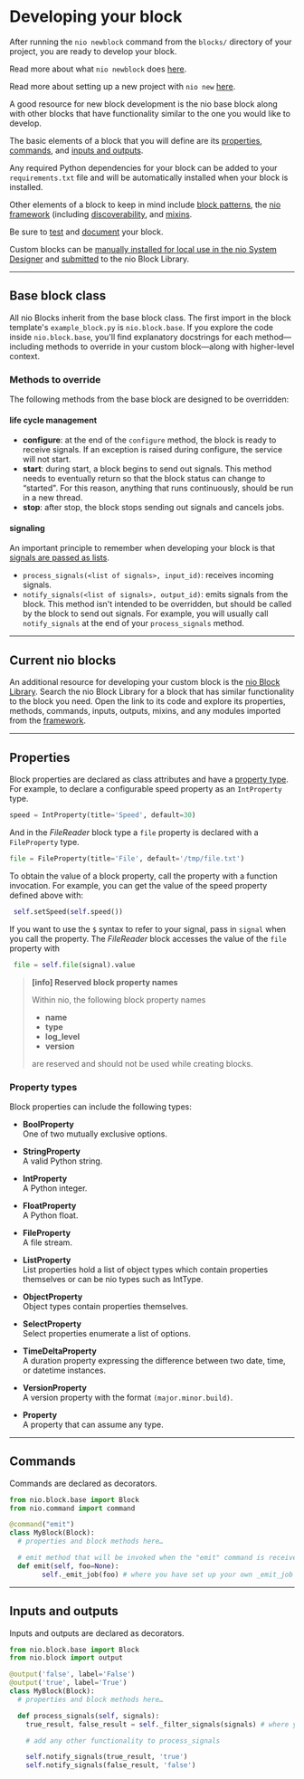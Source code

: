# Developing your block

After running the `nio newblock` command from the `blocks/` directory of your project, you are ready to develop your block.

Read more about what `nio newblock` does [here](/cli/newblock.md).

Read more about setting up a new project with `nio new` [here](/cli/new.md).

A good resource for new block development is the nio base block along with other blocks that have functionality similar to the one you would like to develop.

The basic elements of a block that you will define are its [properties](#properties), [commands](#commands), and [inputs and outputs](#inputs-and-outputs).

Any required Python dependencies for your block can be added to your `requirements.txt` file and will be automatically installed when your block is installed.

Other elements of a block to keep in mind include [block patterns](block-patterns.md), the [nio framework](/blocks/block-development/framework.md) (including [discoverability](/blocks/block-development/framework.md#discoverability), and [mixins](/blocks/block-development/mixins.md).

Be sure to [test](/blocks/block-development/block-testing.md) and [document](/blocks/block-development/documenting.md) your block.

Custom blocks can be [manually installed for local use in the nio System Designer](/blocks/block-development/README.md#add-a-custom-block-to-the-system-designer) and [submitted](/blocks/block-development/README.md#submit-your-block-to-the-nio-block-library) to the nio Block Library.

---

## Base block class

All nio Blocks inherit from the base block class. The first import in the block template's `example_block.py` is `nio.block.base`. If you explore the code inside `nio.block.base`, you'll find explanatory docstrings for each method—including methods to override in your custom block—along with higher-level context.

### Methods to override

The following methods from the base block are designed to be overridden:

#### life cycle management
  * **configure**: at the end of the `configure` method, the block is ready to receive signals. If an exception is raised during configure, the service will not start.
  * **start**: during start, a block begins to send out signals. This method needs to eventually return so that the block status can change to “started". For this reason, anything that runs continuously, should be run in a new thread.
  * **stop**: after stop, the block stops sending out signals and cancels jobs.

#### signaling

An important principle to remember when developing your block is that [signals are passed as lists](/signals/README.md#lists-of-signals).

  * `process_signals(<list of signals>, input_id)`: receives incoming signals.
  * `notify_signals(<list of signals>, output_id)`: emits signals from the block. This method isn't intended to be overridden, but should be called by the block to send out signals. For example, you will usually call `notify_signals` at the end of your `process_signals` method.

---

## Current nio blocks

An additional resource for developing your custom block is the [nio Block Library](https://blocks.n.io). Search the nio Block Library for a block that has similar functionality to the block you need. Open the link to its code and explore its properties, methods, commands, inputs, outputs, mixins, and any modules imported from the [framework](/blocks/block-development/framework.md).

---

## Properties

Block properties are declared as class attributes and have a [property type](#property-types). For example, to declare a configurable speed property as an `IntProperty` type.
```python
speed = IntProperty(title='Speed', default=30)
```
And in the _FileReader_ block type a `file` property is declared with a `FileProperty` type.
```python
file = FileProperty(title='File', default='/tmp/file.txt')
```
To obtain the value of a block property, call the property with a function invocation. For example, you can get the value of the speed property defined above with:
```python
 self.setSpeed(self.speed())
 ```
If you want to use the `$` syntax to refer to your signal, pass in `signal` when you call the property. The _FileReader_ block accesses the value of the `file` property with
```python
 file = self.file(signal).value
 ```

> **[info] Reserved block property names**
>
> Within nio, the following block property names
> - **name**
> - **type**
> - **log_level**
> - **version**
>
> are reserved and should not be used while creating blocks.


### Property types

Block properties can include the following types:

- **BoolProperty**<br>One of two mutually exclusive options.

- **StringProperty**<br>A valid Python string.

- **IntProperty**<br>A Python integer.

- **FloatProperty**<br>A Python float.

- **FileProperty**<br>A file stream.

- **ListProperty**<br>List properties hold a list of object types which contain properties themselves or can be nio types such as IntType.

- **ObjectProperty**<br>Object types contain properties themselves.

- **SelectProperty**<br>Select properties enumerate a list of options.

- **TimeDeltaProperty**<br>A duration property expressing the difference between two date, time, or datetime instances.

- **VersionProperty**<br>A version property with the format `(major.minor.build)`.

- **Property**<br>A property that can assume any type.

---

## Commands

Commands are declared as decorators.
  ```python
  from nio.block.base import Block
  from nio.command import command

  @command("emit")
  class MyBlock(Block):
    # properties and block methods here…

    # emit method that will be invoked when the "emit" command is received
    def emit(self, foo=None):
          self._emit_job(foo) # where you have set up your own _emit_job method…
  ```

---

## Inputs and outputs

Inputs and outputs are declared as decorators.
  ```python
  from nio.block.base import Block
  from nio.block import output

  @output('false', label='False')
  @output('true', label='True')
  class MyBlock(Block):
    # properties and block methods here…

    def process_signals(self, signals):
      true_result, false_result = self._filter_signals(signals) # where you have set up your own _filter_signals method…

      # add any other functionality to process_signals

      self.notify_signals(true_result, 'true')
      self.notify_signals(false_result, 'false')
  ```
